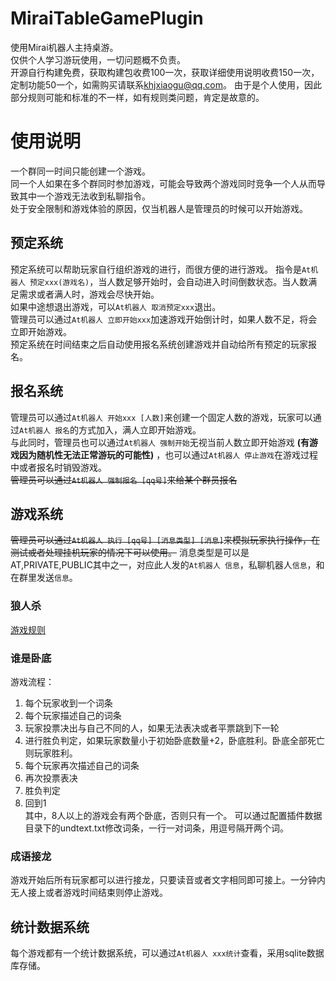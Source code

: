 # MiraiTableGamePlugin
使用Mirai机器人主持桌游。  
仅供个人学习游玩使用，一切问题概不负责。  
开源自行构建免费，获取构建包收费100一次，获取详细使用说明收费150一次，定制功能50一个，如需购买请联系[khjxiaogu@qq.com](mailto:khjxiaogu@qq.com)。
由于是个人使用，因此部分规则可能和标准的不一样，如有规则类问题，肯定是故意的。
# 使用说明
一个群同一时间只能创建一个游戏。  
同一个人如果在多个群同时参加游戏，可能会导致两个游戏同时竞争一个人从而导致其中一个游戏无法收到私聊指令。  
处于安全限制和游戏体验的原因，仅当机器人是管理员的时候可以开始游戏。  
## 预定系统
预定系统可以帮助玩家自行组织游戏的进行，而很方便的进行游戏。
指令是`At机器人 预定xxx(游戏名)`，当人数足够开始时，会自动进入时间倒数状态。当人数满足需求或者满人时，游戏会尽快开始。  
如果中途想退出游戏，可以`At机器人 取消预定xxx`退出。  
管理员可以通过`At机器人 立即开始xxx`加速游戏开始倒计时，如果人数不足，将会立即开始游戏。  
预定系统在时间结束之后自动使用报名系统创建游戏并自动给所有预定的玩家报名。  
## 报名系统
管理员可以通过`At机器人 开始xxx [人数]`来创建一个固定人数的游戏，玩家可以通过`At机器人 报名`的方式加入，满人立即开始游戏。  
与此同时，管理员也可以通过`At机器人 强制开始`无视当前人数立即开始游戏 __(有游戏因为随机性无法正常游玩的可能性)__ ，也可以通过`At机器人 停止游戏`在游戏过程中或者报名时销毁游戏。  
~~管理员可以通过`At机器人 强制报名 [qq号]`来给某个群员报名~~
## 游戏系统
~~管理员可以通过`At机器人 执行 [qq号] [消息类型] [消息]`来模拟玩家执行操作，在测试或者处理挂机玩家的情况下可以使用。~~
消息类型是可以是AT,PRIVATE,PUBLIC其中之一，对应此人发的`At机器人 信息`，私聊机器人`信息`，和在群里发送`信息`。
### 狼人杀
[游戏规则](https://khjxiaogu.github.io/MiraiTableGamePlugin/%E7%8B%BC%E4%BA%BA%E6%9D%80%E6%B8%B8%E6%88%8F%E8%A7%84%E5%88%99.htm)
### 谁是卧底
游戏流程：
1. 每个玩家收到一个词条  
2. 每个玩家描述自己的词条  
3. 玩家投票决出与自己不同的人，如果无法表决或者平票跳到下一轮  
4. 进行胜负判定，如果玩家数量小于初始卧底数量+2，卧底胜利。卧底全部死亡则玩家胜利。
5. 每个玩家再次描述自己的词条  
6. 再次投票表决  
7. 胜负判定  
8. 回到1  
其中，8人以上的游戏会有两个卧底，否则只有一个。
可以通过配置插件数据目录下的undtext.txt修改词条，一行一对词条，用逗号隔开两个词。  
### 成语接龙
游戏开始后所有玩家都可以进行接龙，只要读音或者文字相同即可接上。一分钟内无人接上或者游戏时间结束则停止游戏。
## 统计数据系统
每个游戏都有一个统计数据系统，可以通过`At机器人 xxx统计`查看，采用sqlite数据库存储。  
